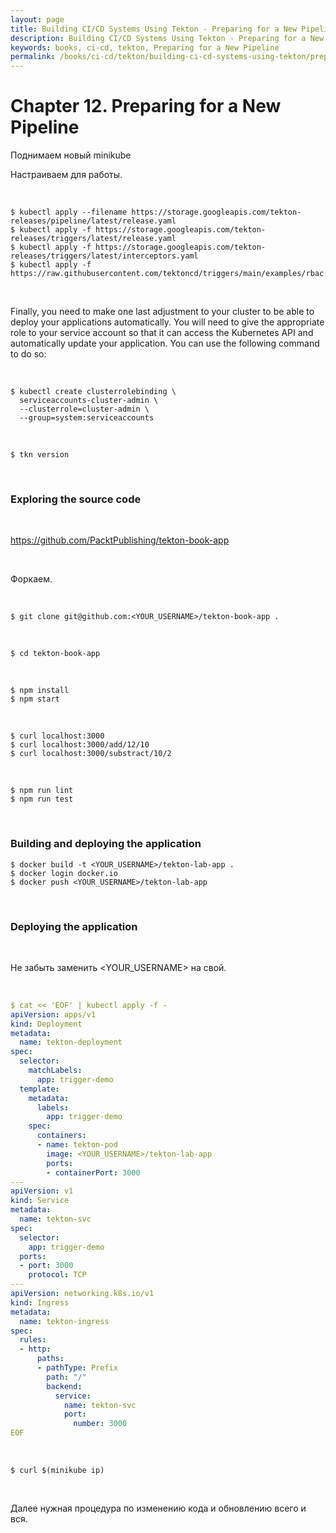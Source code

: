 ```yaml
---
layout: page
title: Building CI/CD Systems Using Tekton - Preparing for a New Pipeline
description: Building CI/CD Systems Using Tekton - Preparing for a New Pipeline
keywords: books, ci-cd, tekton, Preparing for a New Pipeline
permalink: /books/ci-cd/tekton/building-ci-cd-systems-using-tekton/preparing-for-a-new-pipeline/
---
```


# Chapter 12. Preparing for a New Pipeline

Поднимаем новый minikube

Настраиваем для работы.

<br/>

```
$ kubectl apply --filename https://storage.googleapis.com/tekton-releases/pipeline/latest/release.yaml
$ kubectl apply -f https://storage.googleapis.com/tekton-releases/triggers/latest/release.yaml
$ kubectl apply -f https://storage.googleapis.com/tekton-releases/triggers/latest/interceptors.yaml
$ kubectl apply -f https://raw.githubusercontent.com/tektoncd/triggers/main/examples/rbac.yaml
```

<br/>

Finally, you need to make one last adjustment to your cluster to be able to deploy your applications automatically. You will need to give the appropriate role to your service account so that it can access the Kubernetes API and automatically update your application. You can use the following command to do so:

<br/>

```
$ kubectl create clusterrolebinding \
  serviceaccounts-cluster-admin \
  --clusterrole=cluster-admin \
  --group=system:serviceaccounts
```

<br/>

```
$ tkn version
```

<br/>

### Exploring the source code

<br/>

https://github.com/PacktPublishing/tekton-book-app

<br/>

Форкаем.

<br/>

```
$ git clone git@github.com:<YOUR_USERNAME>/tekton-book-app .
```

<br/>

```
$ cd tekton-book-app
```

<br/>

```
$ npm install
$ npm start
```

<br/>

```
$ curl localhost:3000
$ curl localhost:3000/add/12/10
$ curl localhost:3000/substract/10/2
```

<br/>

```
$ npm run lint
$ npm run test
```

<br/>

### Building and deploying the application

```
$ docker build -t <YOUR_USERNAME>/tekton-lab-app .
$ docker login docker.io
$ docker push <YOUR_USERNAME>/tekton-lab-app
```

<br/>

### Deploying the application

<br/>

Не забыть заменить <YOUR_USERNAME> на свой.

<br/>

```yaml
$ cat << 'EOF' | kubectl apply -f -
apiVersion: apps/v1
kind: Deployment
metadata:
  name: tekton-deployment
spec:
  selector:
    matchLabels:
      app: trigger-demo
  template:
    metadata:
      labels:
        app: trigger-demo
    spec:
      containers:
      - name: tekton-pod
        image: <YOUR_USERNAME>/tekton-lab-app
        ports:
        - containerPort: 3000
---
apiVersion: v1
kind: Service
metadata:
  name: tekton-svc
spec:
  selector:
    app: trigger-demo
  ports:
  - port: 3000
    protocol: TCP
---
apiVersion: networking.k8s.io/v1
kind: Ingress
metadata:
  name: tekton-ingress
spec:
  rules:
  - http:
      paths:
      - pathType: Prefix
        path: "/"
        backend:
          service:
            name: tekton-svc
            port:
              number: 3000
EOF
```

<br/>

```
$ curl $(minikube ip)
```

<br/>

Далее нужная процедура по изменению кода и обновлению всего и вся.
